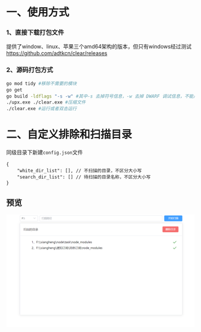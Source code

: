 # 一、使用方式
### 1、直接下载打包文件
提供了window、linux、苹果三个amd64架构的版本，但只有windows经过测试
https://github.com/adtkcn/clear/releases

### 2、源码打包方式
```bash
go mod tidy #移除不需要的模块
go get
go build -ldflags "-s -w" #其中-s 去掉符号信息，-w 去掉 DWARF 调试信息，不能用gdb调试
./upx.exe ./clear.exe #压缩文件
./clear.exe #运行或者双击运行
```

# 二、自定义排除和扫描目录
同级目录下新建`config.json`文件
```json5
{
    "white_dir_list": [], // 不扫描的目录，不区分大小写
    "search_dir_list": [] // 待扫描的目录名称，不区分大小写
}
```

## 预览
![预览](./static/page.png)